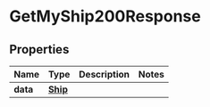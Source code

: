 

# GetMyShip200Response



## Properties

| Name | Type | Description | Notes |
|------------ | ------------- | ------------- | -------------|
|**data** | [**Ship**](Ship.md) |  |  |



